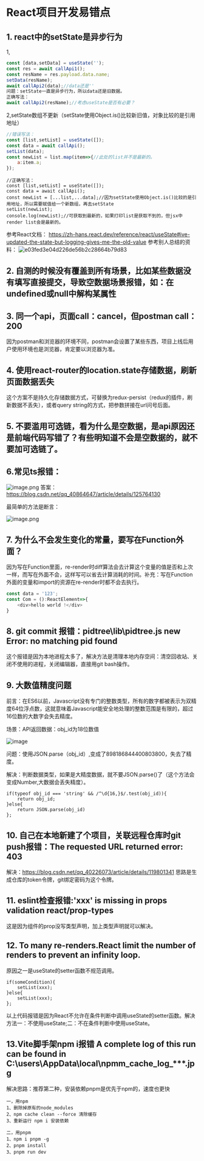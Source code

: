 # React项目开发易错点
## 1. react中的setState是异步行为
1,
```js
const [data,setData] = useState('');
const res = await callApi1();
const resName = res.payload.data.name;
setData(resName);
await callApi2(data);//data还是''
问题：setState一直是异步行为，所以data还是旧数据。
正确写法：
await callApi2(resName);//考虑useState是否有必要？
```
2,setState数组不更新（setState使用Object.is()比较新旧值，对象比较的是引用地址）
```js
//错误写法：
const [list,setList] = useState([]);
const data = await callApi();
setList(data);
const newList = list.map(item=>{//此处的list并不是最新的。
    a:item.a;
});
```

```
//正确写法：
const [list,setList] = useState([]);
const data = await callApi();
const newList = [...list,...data];//因为setState使用Object.is()比较的是引用地址，所以需要赋值给一个新数组，再去setState
setList(newList);
console.log(newList);//可获取到最新的，如果打印list是获取不到的，但jsx中render list会是最新的。
```
参考React文档：
https://zh-hans.react.dev/reference/react/useState#ive-updated-the-state-but-logging-gives-me-the-old-value
参考别人总结的资料：
![e03fed3e04d226de56b2c28664b79d83](https://github.com/Lujinghui1234/Coding-Common-Error/assets/109168485/a9a510f8-0feb-4b45-9676-dfd68a555154)
## 2. 自测的时候没有覆盖到所有场景，比如某些数据没有填写直接提交，导致空数据场景报错，如：在undefined或null中解构某属性
## 3. 同一个api，页面call：cancel，但postman call：200
因为postman和浏览器的环境不同，postman会设置了某些东西，项目上线后用户使用环境也是浏览器，肯定要以浏览器为准。
## 4. 使用react-router的location.state存储数据，刷新页面数据丢失
这个方案不是持久化存储数据方式，可替换为redux-persist（redux的插件，刷新数据不丢失），或者query string的方式，把参数拼接在url问号后面。
## 5. 不要滥用可选链，看为什么是空数据，是api原因还是前端代码写错了？有些明知道不会是空数据的，就不要加可选链了。
## 6.常见ts报错：

![image.png](https://p3-juejin.byteimg.com/tos-cn-i-k3u1fbpfcp/912ef097268a48f780741251f314f871~tplv-k3u1fbpfcp-watermark.image?)
答案：https://blog.csdn.net/qq_40864647/article/details/125764130

最简单的方法是断言：

![image.png](https://p9-juejin.byteimg.com/tos-cn-i-k3u1fbpfcp/b13858456251461d879e5ee68fd8337a~tplv-k3u1fbpfcp-watermark.image?)
## 7. 为什么不会发生变化的常量，要写在Function外面？
因为写在Function里面，re-render时diff算法会去计算这个变量的值是否和上次一样，而写在外面不会，这样写可以省去计算消耗的时间。补充：写在Function外面的变量和import的资源在re-render时都不会去执行。
```js
const data = '123';
const Com = ():ReactElement=>{
    <div>hello world !</div>
}
```
## 8. git commit 报错：pidtree\lib\pidtree.js    new Error: no matching pid found
这个报错是因为本地进程太多了，解决方法是清理本地内存空间：清空回收站、关闭不使用的进程，关闭编辑器，直接用git bash操作。
## 9. 大数值精度问题
前言：在ES6以前，Javascript没有专门的整数类型，所有的数字都被表示为双精度64位浮点数，这就意味着Javascript能安全地处理的整数范围是有限的，超过16位数的大数字会失去精度。

场景：API返回数据：obj_id为18位数值

![image](https://github.com/Lujinghui1234/Coding-Common-Error/assets/109168485/d08c40e2-15de-4fb3-ba48-6a3f01b1e967)

问题：使用JSON.parse（obj_id）,变成了898186844400803800，失去了精度。

解决：判断数据类型，如果是大精度数据，就不要JSON.parse()了（这个方法会变成Number,大数据会丢失精度）。
```
if(typeof obj_id === 'string' && /^\d{16,}$/.test(obj_id)){
    return obj_id;
}else{
    return JSON.parse(obj_id)
};
```
## 10. 自己在本地新建了个项目，关联远程仓库时git push报错：The requested URL returned error: 403
  解决：https://blog.csdn.net/qq_40226073/article/details/119801341
  思路是生成仓库的token令牌，git绑定密码为这个令牌。
## 11. eslint检查报错:'xxx' is missing in props validation react/prop-types
这是因为组件的prop没写类型声明，加上类型声明就可以解决。
## 12. To many re-renders.React limit the number of renders to prevent an infinity loop.
原因之一是useState的setter函数不规范调用。
```
if(someCondition){
    setList(xxx);
}else{
    setList(xxx);
};
```
以上代码报错是因为React不允许在条件判断中调用useState的setter函数。解决方法一：不使用useState;二：不在条件判断中使用useState。
## 13.Vite脚手架npm i报错 A complete log of this run can be found in C:\users\AppData\local\npmm_cache\_log_***.jpg
解决思路：推荐第二种，安装依赖pnpm是优先于npm的，速度也更快

```
一，用npm
1、删除掉原有的node_modules
2、npm cache clean --force 清除缓存
3、重新运行 npm i 安装依赖
```

```
二，用pnpm
1、npm i pnpm -g
2、pnpm install
3、pnpm run dev
```

